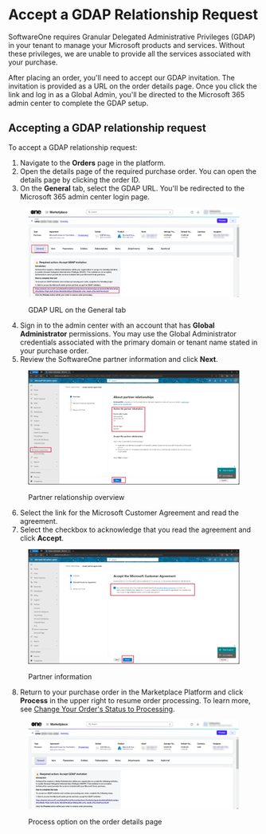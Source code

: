 # Accept a GDAP Relationship Request

SoftwareOne requires Granular Delegated Administrative Privileges (GDAP) in your tenant to manage your Microsoft products and services. Without these privileges, we are unable to provide all the services associated with your purchase.&#x20;

After placing an order, you'll need to accept our GDAP invitation. The invitation is provided as a URL on the order details page. Once you click the link and log in as a Global Admin, you'll be directed to the Microsoft 365 admin center to complete the GDAP setup.

## Accepting a GDAP relationship request

To accept a GDAP relationship request:

1. Navigate to the **Orders** page in the platform.
2. Open the details page of the required purchase order. You can open the details page by clicking the order ID.
3. On the **General** tab, select the GDAP URL. You'll be redirected to the Microsoft 365 admin center login page.

<figure><img src="../../../.gitbook/assets/csp_gdap_accept.png" alt=""><figcaption><p>GDAP URL on the General tab</p></figcaption></figure>

4. Sign in to the admin center with an account that has **Global Administrator** permissions. You may use the Global Administrator credentials associated with the primary domain or tenant name stated in your purchase order.
5. Review the SoftwareOne partner information and click **Next**.

<figure><img src="../../../.gitbook/assets/csp_partner_information.png" alt=""><figcaption><p>Partner relationship overview</p></figcaption></figure>

6. Select the link for the Microsoft Customer Agreement and read the agreement.
7. Select the checkbox to acknowledge that you read the agreement and click **Accept**.

<figure><img src="../../../.gitbook/assets/csp_partner_accept_agreement.png" alt=""><figcaption><p>Partner information</p></figcaption></figure>

8. Return to your purchase order in the Marketplace Platform and click **Process** in the upper right to resume order processing. To learn more, see [Change Your Order's Status to Processing](../../../modules-and-features/marketplace/orders/set-an-order-to-processing.md).

<figure><img src="../../../.gitbook/assets/csp_gdap_accept_process.png" alt=""><figcaption><p>Process option on the order details page</p></figcaption></figure>
